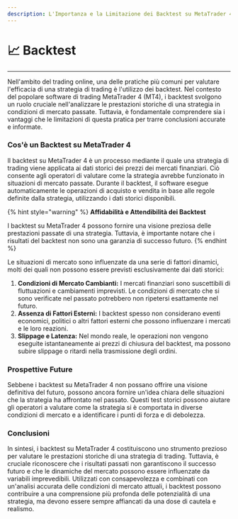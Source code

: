 ```yaml
---
description: L'Importanza e la Limitazione dei Backtest su MetaTrader 4
---
```


# 📈 Backtest

***

Nell'ambito del trading online, una delle pratiche più comuni per valutare l'efficacia di una strategia di trading è l'utilizzo dei backtest. Nel contesto del popolare software di trading MetaTrader 4 (MT4), i backtest svolgono un ruolo cruciale nell'analizzare le prestazioni storiche di una strategia in condizioni di mercato passate. Tuttavia, è fondamentale comprendere sia i vantaggi che le limitazioni di questa pratica per trarre conclusioni accurate e informate.

### **Cos'è un Backtest su MetaTrader 4**

Il backtest su MetaTrader 4 è un processo mediante il quale una strategia di trading viene applicata ai dati storici dei prezzi dei mercati finanziari. Ciò consente agli operatori di valutare come la strategia avrebbe funzionato in situazioni di mercato passate. Durante il backtest, il software esegue automaticamente le operazioni di acquisto e vendita in base alle regole definite dalla strategia, utilizzando i dati storici disponibili.

{% hint style="warning" %}
**Affidabilità e Attendibilità dei Backtest**

I backtest su MetaTrader 4 possono fornire una visione preziosa delle prestazioni passate di una strategia. Tuttavia, è importante notare che i risultati del backtest non sono una garanzia di successo futuro.&#x20;
{% endhint %}

Le situazioni di mercato sono influenzate da una serie di fattori dinamici, molti dei quali non possono essere previsti esclusivamente dai dati storici:

1. **Condizioni di Mercato Cambianti:** I mercati finanziari sono suscettibili di fluttuazioni e cambiamenti imprevisti. Le condizioni di mercato che si sono verificate nel passato potrebbero non ripetersi esattamente nel futuro.
2. **Assenza di Fattori Esterni:** I backtest spesso non considerano eventi economici, politici o altri fattori esterni che possono influenzare i mercati e le loro reazioni.
3. **Slippage e Latenza:** Nel mondo reale, le operazioni non vengono eseguite istantaneamente ai prezzi di chiusura del backtest, ma possono subire slippage o ritardi nella trasmissione degli ordini.

### **Prospettive Future**

Sebbene i backtest su MetaTrader 4 non possano offrire una visione definitiva del futuro, possono ancora fornire un'idea chiara delle situazioni che la strategia ha affrontato nel passato. Questi test storici possono aiutare gli operatori a valutare come la strategia si è comportata in diverse condizioni di mercato e a identificare i punti di forza e di debolezza.

### **Conclusioni**

In sintesi, i backtest su MetaTrader 4 costituiscono uno strumento prezioso per valutare le prestazioni storiche di una strategia di trading. Tuttavia, è cruciale riconoscere che i risultati passati non garantiscono il successo futuro e che le dinamiche del mercato possono essere influenzate da variabili imprevedibili. Utilizzati con consapevolezza e combinati con un'analisi accurata delle condizioni di mercato attuali, i backtest possono contribuire a una comprensione più profonda delle potenzialità di una strategia, ma devono essere sempre affiancati da una dose di cautela e realismo.
